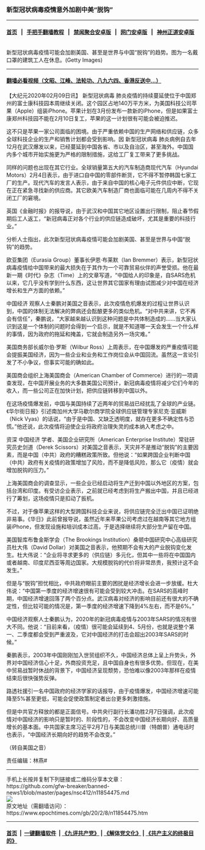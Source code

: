 ### 新型冠状病毒疫情意外加剧中美“脱钩”
------------------------

#### [首页](https://github.com/gfw-breaker/banned-news1/blob/master/README.md) &nbsp;&nbsp;|&nbsp;&nbsp; [手把手翻墙教程](https://github.com/gfw-breaker/guides/wiki) &nbsp;&nbsp;|&nbsp;&nbsp; [禁闻聚合安卓版](https://github.com/gfw-breaker/bn-android) &nbsp;&nbsp;|&nbsp;&nbsp; [网门安卓版](https://github.com/oGate2/oGate) &nbsp;&nbsp;|&nbsp;&nbsp; [神州正道安卓版](https://github.com/SzzdOgate/update) 



<div><img alt="" class="aligncenter wp-post-image" src="https://i.epochtimes.com/assets/uploads/2020/02/GettyImages-1197097393-600x400.jpg"/>
<div class="red16 caption">
 <p>
  新型冠状病毒疫情可能会加剧美国、甚至是世界与中国“脱钩”的趋势。图为一名戴口罩的建筑工人在休息。(Getty Images)
 </p>
</div>
</div><hr/>

#### [翻墙必看视频（文昭、江峰、法轮功、八九六四、香港反送中...）](http://167.172.214.107/home.html)

<div><p>
 【大纪元2020年02月09日讯】
 <ok href="https://www.epochtimes.com/gb/tag/%E6%96%B0%E5%9E%8B%E5%86%A0%E7%8A%B6%E7%97%85%E6%AF%92.html">
  新型冠状病毒
 </ok>
 肺炎疫情的持续蔓延使位于中国郑州的富士康科技园本周继续关闭。这个园区占地140万平方米，为美国科技公司苹果（Apple）组装iPhone。苹果计划在3月份发布一款新的iPhone，但是如果富士康郑州科技园不能在2月10日复工，苹果的这一计划很有可能会被迫推迟。
</p>
<p>
 这不只是苹果一家公司面临的困境。由于严重依赖中国的生产网络和供应链，众多全球科技企业的生产和销售计划都会受到影响。因
 <ok href="https://www.epochtimes.com/gb/tag/%E6%96%B0%E5%9E%8B%E5%86%A0%E7%8A%B6%E7%97%85%E6%AF%92.html">
  新型冠状病毒
 </ok>
 肺炎病例自去年12月在武汉爆发以来，已经蔓延到中国各省、市以及自治区，甚至海外。中国国内多个城市开始实施更为严格的限制措施，这给工厂复工带来了更多挑战。
</p>
<p>
 同样的问题也出现在其它行业。全球销量第五大的汽车制造商现代汽车（Hyundai Motors）2月4日表示，由于进口自中国的零部件断货，它不得不暂停韩国七家工厂的生产。现代汽车的发言人表示，由于来自中国的核心电子元件供应中断，它现在正在紧急寻找新的供应商。其它欧美汽车制造厂商也面临可能在几周内不得不关闭工厂的窘境。
</p>
<p>
 英国《金融时报》的报导说，由于武汉和中国其它地区设置出行限制，阻止春节假期后工人返工，“新冠病毒正对各个行业的供应链造成破坏，尤其是重要的科技行业。”
</p>
<p>
 分析人士指出，此次新型冠状病毒疫情可能会加剧美国、甚至是世界与中国“脱钩”的趋势。
</p>
<p>
 欧亚集团（Eurasia Group）董事长伊恩·布莱默（Ian Bremmer）表示，新型冠状病毒疫情给中国带来的最大损失在于其作为一个可靠贸易伙伴的声誉受损。他在最新一期《时代》杂志（Time）上的文章写道，“中国给人的印象是，自SARS危机以来，它几乎没有学到什么东西，这让世界其它国家有理由试图减少对中国在经济增长和生产方面的依赖。”
</p>
<p>
 <ok href="https://www.epochtimes.com/gb/tag/%E4%B8%AD%E5%9B%BD%E7%BB%8F%E6%B5%8E.html">
  中国经济
 </ok>
 观察人士秦鹏对美国之音表示，此次疫情危机爆发的过程让世界认识到，中国的体制无法解决的弊病还会酝酿更多的类似危机。“对中共来讲，它不再会有信任”，秦鹏说，“大家越来越认识到这种问题是中共体制造成的……当大家认识到这是一个体制的问题时会得到一个启示，就是不知道哪一天会发生一个什么样的事情，因为政府的拖延和掩盖，它就会制造另外一场灾难。”
</p>
<p>
 美国商务部长威尔伯·罗斯（Wilbur Ross）上周表示，在中国爆发的严重疫情可能会提振美国经济，因为一些企业和业务和工作岗位会从中国回流。虽然这一言论引发了不小争议，但事实可能的确如此。
</p>
<p>
 美国商会组织上海美国商会（American Chamber of Commerce）进行的一项调查发现，在中国开展业务的大多数美国公司预计，新冠病毒疫情将减少它们今年的收入，而一些公司正在加快计划，把供应链转移到中国以外。
</p>
<p>
 在这场疫情爆发前，中国与美国持续了近两年的贸易战已经扰乱了全球的产业链。《华尔街日报》引述南加州大学马歇尔商学院全球供应链管理专家尼克·亚威斯（Nick Vyas）的话说，“由于是中国、又缺乏透明度，就存在更多不确定性与恐慌。”他还说，此次疫情将迫使企业将政府治理失灵的成本纳入考虑之中。
</p>
<p>
 资深
 <ok href="https://www.epochtimes.com/gb/tag/%E4%B8%AD%E5%9B%BD%E7%BB%8F%E6%B5%8E.html">
  中国经济
 </ok>
 学者、美国企业研究所（American Enterprise Institute）常驻研究员史剑道（Derek Scissors）对美国之音表示，天灾并不是推动“脱钩”的主要因素，而是中国（中共）政府的糟糕政策所致。但他说：“如果跨国企业判断中国（中共）政府有关疫情的政策增加了风险，而不是降低风险，那么它（疫情）就会增加脱钩的压力。”
</p>
<p>
 上海美国商会的调查显示，一些企业已经启动将生产迁到中国以外地区的方案，包括台湾和印度。有受访企业表示，之前就已经考虑到将生产搬出中国，并且已经进行了筹划，这场疫情只是扣动了扳机。
</p>
<p>
 不过，对于像苹果这样的大型跨国科技企业来说，将供应链完全迁出中国已证明绝非易事。《华日》此前曾报导说，虽然近年来苹果公司考虑过在越南等其它地方组装iPhone，但发现设施和培训成本过高，于是选择继续将大部分生产留在中国。
</p>
<p>
 美国智库布鲁金斯学会（The Brookings Institution）桑顿中国研究中心高级研究员杜大伟（David Dollar）对美国之音表示，他预期不会有大的产业脱钩变化发生。杜大伟说：“企业将寻求更多的（供应链）多元化，但其中一些将在中国国内或者越南、印度尼西亚等周边国家。大规模脱钩的代价将非常昂贵，我预计这不会发生。”
</p>
<p>
 但是与“脱钩”担忧相比，中共政府眼前主要的困扰是经济增长会进一步放缓。杜大伟说：“中国第一季度的经济增速很有可能会受到较大冲击。在SARS的高峰时期，中国经济增速回落了两个百分点。武汉病毒对经济的影响目前还有很大的不确定性，但比较可能的情况是，第一季度的经济增速下降到4%左右，而不是6%。”
</p>
<p>
 中国经济观察人士秦鹏认为，2020年的新冠病毒疫情与2003年SARS的情况有很大不同。他说：“目前来看，（疫情）很可能会延续到4、5月份，也就是说整个第一、二季度都会受到严重波及，它对中国经济的打击会超出2003年SARS的时候。”
</p>
<p>
 秦鹏表示，2003年中国刚刚加入世贸组织不久，中国经济总体上呈上升势头，外界对中国经济信心十足，外商投资充足，且中国自身也有很多优势。但现在，在美中贸易战暂时休战的背景下，中国经济呈现颓势，恐怕难以像2003年那样在疫情结束后很快强势反弹。
</p>
<p>
 路透社援引一名中国政府的经济学家的话报导，由于疫情爆发，中国经济增速可能降至5%甚至更低，可能会促使政策制定者出台更多刺激措施。
</p>
<p>
 但是中共官方释放的都是正面信号。中共央行副行长潘功胜2月7日强调，此次疫情对中国经济的影响只是暂时的、阶段性的，不会改变中国经济长期向好、高质量增长的基本面。中共国家主席习近平2月7日与美国总统川普（特朗普）通电话时也表示，“中国经济长期向好的趋势不会改变。”
</p>
<p>
 （转自美国之音）
</p>
<p>
 责任编辑：林燕#
</p>
</div>
<hr/>
手机上长按并复制下列链接或二维码分享本文章：<br/>
https://github.com/gfw-breaker/banned-news1/blob/master/pages/nsc412/n11854475.md <br/>
<a href='https://github.com/gfw-breaker/banned-news1/blob/master/pages/nsc412/n11854475.md'><img src='https://github.com/gfw-breaker/banned-news1/blob/master/pages/nsc412/n11854475.md.png'/></a> <br/>
原文地址（需翻墙访问）：https://www.epochtimes.com/gb/20/2/8/n11854475.htm


------------------------
#### [首页](https://github.com/gfw-breaker/banned-news1/blob/master/README.md) &nbsp;|&nbsp; [一键翻墙软件](https://github.com/gfw-breaker/nogfw/blob/master/README.md) &nbsp;| [《九评共产党》](https://github.com/gfw-breaker/9ping.md/blob/master/README.md#九评之一评共产党是什么) | [《解体党文化》](https://github.com/gfw-breaker/jtdwh.md/blob/master/README.md) | [《共产主义的终极目的》](https://github.com/gfw-breaker/gczydzjmd.md/blob/master/README.md)


<img src='http://gfw-breaker.win/banned-news/pages/nsc412/n11854475.md' width='0px' height='0px'/>